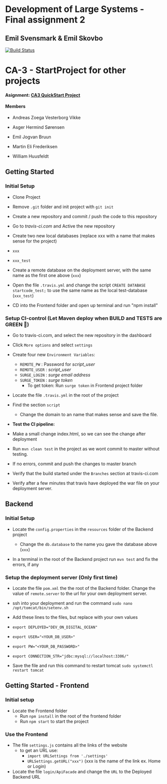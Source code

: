 ﻿
# Development of Large Systems - Final assignment 2
## Emil Svensmark & Emil Skovbo


[![Build Status](https://travis-ci.org/asgerhs/CA-3.svg?branch=master)](https://travis-ci.org/asgerhs/CA-3)

  

# CA-3 - StartProject for other projects

  

#### Asignment: [CA3 QuickStart Project](https://github.com/asgerhs/CA-3/blob/Developer/CA3-QuickStart-project.pdf)

  

#### Members

- Andreas Zoega Vesterborg Vikke

- Asger Hermind Sørensen

- Emil Jogvan Bruun

- Martin Eli Frederiksen

- William Huusfeldt

  
  

## Getting Started

### Initial Setup

- Clone Project

- Remove `.git` folder and init project with `git init`

- Create a new repository and commit / push the code to this repository

- Go to *travis-ci.com* and Active the new repository

- Create two new local databases (replace xxx with a name that makes sense for the project)

- `xxx`

- `xxx_test`

- Create a remote database on the deployment server, with the same name as the first one above (`xxx`)

- Open the file `.travis.yml` and change the script `CREATE DATABASE startcode_test;` to use the same name as the local test-database (`xxx_test`)

- CD into the Frontend folder and open up terminal and run "npm install"

### Setup CI-control (Let Maven deploy when BUILD and TESTS are GREEN &#x1F49A;)

- Go to travis-ci.com, and select the new repository in the dashboard

- Click `More options` and select `settings`

- Create four new `Environment Variables`:

	- `REMOTE_PW` : Password for *script_user*
	- `REMOTE_USER` : *script_user*
	- `SURGE_LOGIN` : *surge email address*
	- `SURGE_TOKEN` : *surge token*
		- To get token: Run `surge token` in Frontend project folder


- Locate the file `.travis.yml` in the root of the project

- Find the section `script`
	- Change the domain to an name that makes sense and save the file.

- **Test the CI pipeline:**

- Make a small change index.html, so we can see the change after deployment

- Run `mvn clean test` in the project as we wont commit to master without testing.

- If no errors, commit and push the changes to master branch

- Verify that the build started under the `Branches` section at travis-ci.com

- Verify after a few minutes that travis have deployed the war file on your deployment server.

  
## Backend

### Initial Setup
- Locate the `config.properties` in the `resources` folder of the Backend project

	- Change the `db.database` to the name you gave the database above (`xxx`)
	
- In a terminal in the root of the Backend project run `mvn test` and fix the errors, if any

### Setup the deployment server (Only first time)

- Locate the file `pom.xml` the the root of the Backend folder. Change the value of `remote.server` to the url for your own deployment server.

- ssh into your deployment and run the command `sudo nano /opt/tomcat/bin/setenv.sh`

- Add these lines to the files, but replace with your own values

- `export DEPLOYED="DEV_ON_DIGITAL_OCEAN"`

- `export USER="<YOUR_DB_USER>"`

- `export PW="<YOUR_DB_PASSWORD>"`

- `export CONNECTION_STR="jdbc:mysql://localhost:3306/"`

- Save the file and run this command to restart tomcat `sudo systemctl restart tomcat`

## Getting Started - Frontend
### Initial setup
- Locate the Frontend folder
	- Run `npm install` in the root of the frontend folder
	- Run `npm start` to start the project

### Use the Frontend
- The file `settings.js` contains all the links of the website
	- to get an URL use:
		- `import URLSettings from './settings'`
		- `URLSettings.getURL("xxx")` (xxx is the name of the link ex. Home or Login)
- Locate the file `login/ApiFacade` and change the `URL` to the Deployed Backend URL

